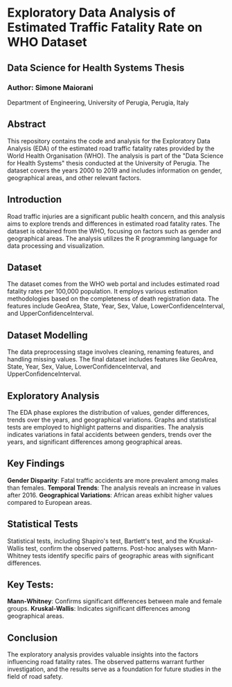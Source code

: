 # Exploratory Data Analysis of Estimated Traffic Fatality Rate on WHO Dataset
## Data Science for Health Systems Thesis
### Author: Simone Maiorani

Department of Engineering, University of Perugia, Perugia, Italy

## Abstract
This repository contains the code and analysis for the Exploratory Data Analysis (EDA) of the estimated road traffic fatality rates provided by the World Health Organisation (WHO). The analysis is part of the "Data Science for Health Systems" thesis conducted at the University of Perugia. The dataset covers the years 2000 to 2019 and includes information on gender, geographical areas, and other relevant factors.

## Introduction
Road traffic injuries are a significant public health concern, and this analysis aims to explore trends and differences in estimated road fatality rates. The dataset is obtained from the WHO, focusing on factors such as gender and geographical areas. The analysis utilizes the R programming language for data processing and visualization.

## Dataset
The dataset comes from the WHO web portal and includes estimated road fatality rates per 100,000 population. It employs various estimation methodologies based on the completeness of death registration data. The features include GeoArea, State, Year, Sex, Value, LowerConfidenceInterval, and UpperConfidenceInterval.

## Dataset Modelling
The data preprocessing stage involves cleaning, renaming features, and handling missing values. The final dataset includes features like GeoArea, State, Year, Sex, Value, LowerConfidenceInterval, and UpperConfidenceInterval.

## Exploratory Analysis
The EDA phase explores the distribution of values, gender differences, trends over the years, and geographical variations. Graphs and statistical tests are employed to highlight patterns and disparities. The analysis indicates variations in fatal accidents between genders, trends over the years, and significant differences among geographical areas.

## Key Findings
**Gender Disparity**: Fatal traffic accidents are more prevalent among males than females.
**Temporal Trends**: The analysis reveals an increase in values after 2016.
**Geographical Variations**: African areas exhibit higher values compared to European areas.

## Statistical Tests
Statistical tests, including Shapiro's test, Bartlett's test, and the Kruskal-Wallis test, confirm the observed patterns. Post-hoc analyses with Mann-Whitney tests identify specific pairs of geographic areas with significant differences.

## Key Tests:
**Mann-Whitney**: Confirms significant differences between male and female groups.
**Kruskal-Wallis**: Indicates significant differences among geographical areas.

## Conclusion
The exploratory analysis provides valuable insights into the factors influencing road fatality rates. The observed patterns warrant further investigation, and the results serve as a foundation for future studies in the field of road safety.
